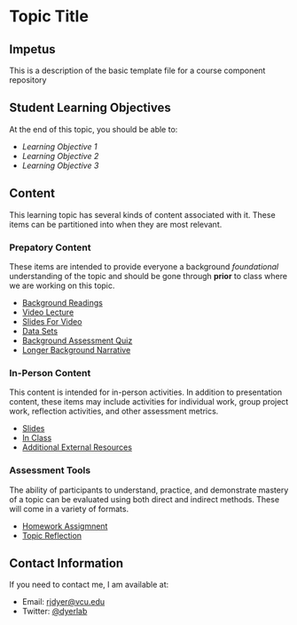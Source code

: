 # Topic Title


## Impetus

This is a description of the basic template file for a course component repository

## Student Learning Objectives

At the end of this topic, you should be able to:  
 - *Learning Objective 1* 
 - *Learning Objective 2*
 - *Learning Objective 3* 

## Content 

This learning topic has several kinds of content associated with it.  These items can be partitioned into when they are most relevant.  

### Prepatory Content

These items are intended to provide everyone a background *foundational* understanding of the topic and should be gone through **prior** to class where we are working on this topic.   
 - [Background Readings](readings.html)
 - [Video Lecture](video.html)
 - [Slides For Video](video_slides.html)
 - [Data Sets](data.html)
 - [Background Assessment Quiz](background-quiz.html)
 - [Longer Background Narrative](narrative.html)

### In-Person Content

This content is intended for in-person activities. In addition to presentation content, these items may include activities for individual work, group project work, reflection activities, and other assessment metrics.
 - [Slides](slides.html)
 - [In Class](in-class.html)
 - [Additional External Resources](in-class_resources.html)

### Assessment Tools

The ability of participants to understand, practice, and demonstrate mastery of a topic can be evaluated using both direct and indirect methods.  These will come in a variety of formats.
- [Homework Assigmnent](homework.html)
- [Topic Reflection](reflection.html)

## Contact Information

If you need to contact me, I am available at:  
 - Email: rjdyer@vcu.edu
 - Twitter: [@dyerlab](https://twitter.com/dyerlab/)
